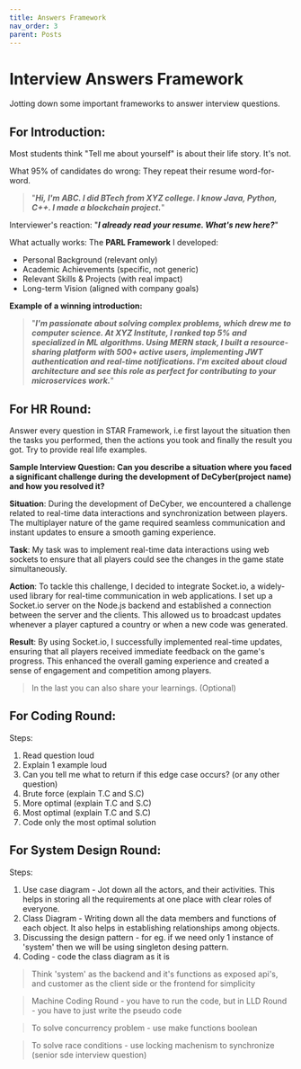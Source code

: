 ```yaml
---
title: Answers Framework
nav_order: 3
parent: Posts
---
```


# Interview Answers Framework

Jotting down some important frameworks to answer interview questions.

## For Introduction:

Most students think "Tell me about yourself" is about their life story. It's not.

What 95% of candidates do wrong: They repeat their resume word-for-word.
> "***Hi, I'm ABC. I did BTech from XYZ college. I know Java, Python, C++. I made a blockchain project.***"

Interviewer's reaction: "***I already read your resume. What's new here?***"

What actually works: The **PARL Framework** I developed:
- Personal Background (relevant only)
- Academic Achievements (specific, not generic)
- Relevant Skills & Projects (with real impact)
- Long-term Vision (aligned with company goals)

**Example of a winning introduction:** 
> "***I'm passionate about solving complex problems, which drew me to computer science. At XYZ Institute, I ranked top 5% and specialized in ML algorithms. Using MERN stack, I built a resource-sharing platform with 500+ active users, implementing JWT authentication and real-time notifications. I'm excited about cloud architecture and see this role as perfect for contributing to your microservices work.***"

## For HR Round: 

Answer every question in STAR Framework, i.e first layout the situation then the tasks you performed, then the actions you took and finally the result you got. Try to provide real life examples.

**Sample Interview Question: Can you describe a situation where you faced a significant challenge during the development of DeCyber(project name) and how you resolved it?**

**Situation**: During the development of DeCyber, we encountered a challenge related to real-time data interactions and synchronization between players. The multiplayer nature of the game required seamless communication and instant updates to ensure a smooth gaming experience.

**Task**: My task was to implement real-time data interactions using web sockets to ensure that all players could see the changes in the game state simultaneously.

**Action**: To tackle this challenge, I decided to integrate Socket.io, a widely-used library for real-time communication in web applications. I set up a Socket.io server on the Node.js backend and established a connection between the server and the clients. This allowed us to broadcast updates whenever a player captured a country or when a new code was generated.

**Result**: By using Socket.io, I successfully implemented real-time updates, ensuring that all players received immediate feedback on the game's progress. This enhanced the overall gaming experience and created a sense of engagement and competition among players.

> In the last you can also share your learnings. (Optional)

## For Coding Round:

Steps:
1. Read question loud
2. Explain 1 example loud
3. Can you tell me what to return if this edge case occurs? (or any other question)
4. Brute force (explain T.C and S.C)
5. More optimal (explain T.C and S.C)
6. Most optimal (explain T.C and S.C)
7. Code only the most optimal solution

## For System Design Round: 

Steps:
1. Use case diagram - Jot down all the actors, and their activities. This helps in storing all the requirements at one place with clear roles of everyone. 
2. Class Diagram - Writing down all the data members and functions of each object. It also helps in establishing relationships among objects. 
3. Discussing the design pattern - for eg. if we need only 1 instance of 'system' then we will be using singleton desing pattern.
4. Coding - code the class diagram as it is

> Think 'system' as the backend and it's functions as exposed api's, and customer as the client side or the frontend for simplicity

> Machine Coding Round - you have to run the code, but in LLD Round - you have to just write the pseudo code

> To solve concurrency problem - use make functions boolean

> To solve race conditions - use locking machenism to synchronize (senior sde interview question)